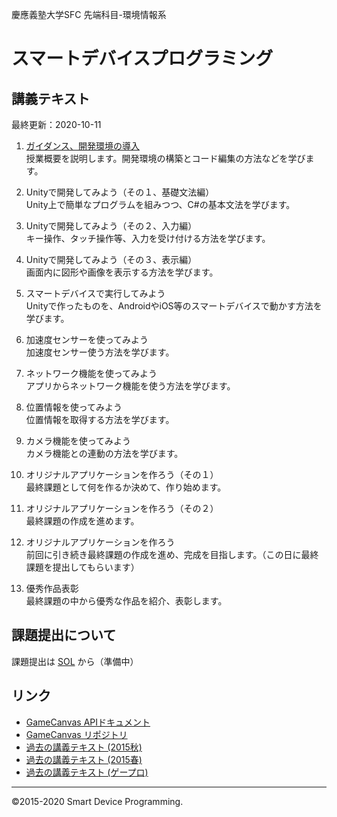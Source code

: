 慶應義塾大学SFC 先端科目-環境情報系
# スマートデバイスプログラミング

## 講義テキスト
最終更新：2020-10-11

1. [ガイダンス、開発環境の導入](k01.md)  
授業概要を説明します。開発環境の構築とコード編集の方法などを学びます。

1. Unityで開発してみよう（その１、基礎文法編）  
Unity上で簡単なプログラムを組みつつ、C#の基本文法を学びます。

1. Unityで開発してみよう（その２、入力編）  
キー操作、タッチ操作等、入力を受け付ける方法を学びます。

1. Unityで開発してみよう（その３、表示編）  
画面内に図形や画像を表示する方法を学びます。

1. スマートデバイスで実行してみよう  
Unityで作ったものを、AndroidやiOS等のスマートデバイスで動かす方法を学びます。

1. 加速度センサーを使ってみよう  
加速度センサー使う方法を学びます。

1. ネットワーク機能を使ってみよう  
アプリからネットワーク機能を使う方法を学びます。

1. 位置情報を使ってみよう  
位置情報を取得する方法を学びます。

1. カメラ機能を使ってみよう  
カメラ機能との連動の方法を学びます。

1. オリジナルアプリケーションを作ろう（その１）  
最終課題として何を作るか決めて、作り始めます。

1. オリジナルアプリケーションを作ろう（その２）  
最終課題の作成を進めます。

1. オリジナルアプリケーションを作ろう  
前回に引き続き最終課題の作成を進め、完成を目指します。（この日に最終課題を提出してもらいます）

1. 優秀作品表彰  
最終課題の中から優秀な作品を紹介、表彰します。


## 課題提出について

課題提出は [SOL](https://sol.sfc.keio.ac.jp/courses/1224) から（準備中）


## リンク
- [GameCanvas APIドキュメント](https://sfc-sdp.github.io/GameCanvas-Unity/)
- [GameCanvas リポジトリ](https://github.com/sfc-sdp/GameCanvas-Unity)
- [過去の講義テキスト (2015秋)](http://web.sfc.keio.ac.jp/~wadari/sdp/)
- [過去の講義テキスト (2015春)](http://web.sfc.keio.ac.jp/~wadari/sdp/sdp_old)
- [過去の講義テキスト (ゲープロ)](http://web.sfc.keio.ac.jp/~wadari/game/)

---
©2015-2020 Smart Device Programming.

